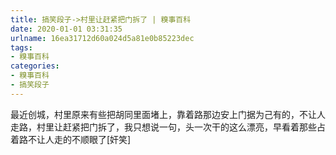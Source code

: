 ```yaml
---
title: 搞笑段子->村里让赶紧把门拆了 | 糗事百科
date: 2020-01-01 03:31:35
urlname: 16ea31712d60a024d5a81e0b85223dec
tags: 
- 糗事百科
categories:
- 糗事百科
- 搞笑段子
---
```

最近创城，村里原来有些把胡同里面堵上，靠着路那边安上门据为己有的，不让人走路，村里让赶紧把门拆了，我只想说一句，头一次干的这么漂亮，早看着那些占着路不让人走的不顺眼了[奸笑]


